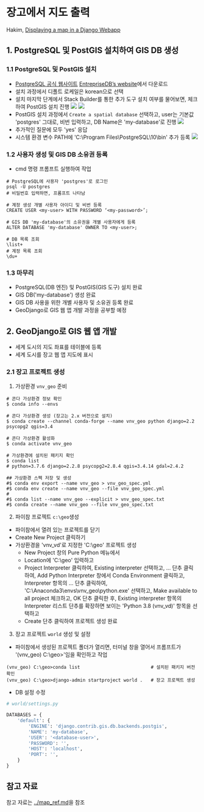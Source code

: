 # 장고에서 지도 출력
Hakim, [Displaying a map in a Django Webapp](https://medium.com/@h4k1m0u/displaying-a-map-in-a-django-webapp-1-3-creating-a-gis-database-with-postgresql-and-postgis-e596d3c2310)

## 1. PostgreSQL 및 PostGIS 설치하여 GIS DB 생성

### 1.1 PostgreSQL 및 PostGIS 설치
- [PostgreSQL 공식 웹사이트](https://www.postgresql.org/download/windows/)
[EntrepriseDB’s website](https://www.enterprisedb.com/downloads/postgres-postgresql-downloads)에서 다운로드
- 설치 과정에서 디폴트 로케일은 korean으로 선택
- 설치 마지막 단계에서 Stack Builder를 통한 추가 도구 설치 여부를 물어보면, 체크하여 PostGIS 설치 진행
![](https://miro.medium.com/max/569/0*uipJ9lvFQH9f_xDt.png)
![](https://miro.medium.com/max/628/0*VUrNO6TOXYdEXnWt.png)
- PostGIS 설치 과정에서 `Create a spatial database` 선택하고,
user는 기본값 'postgres' 그대로, 비번 입력하고, DB Name은 'my-database'로 진행
![](https://miro.medium.com/max/515/0*DN7jYJ5gxHwhKNUc.png)
- 추가적인 질문에 모두 'yes' 응답
- 시스템 환경 변수 PATH에 'C:\Program Files\PostgreSQL\10\bin' 추가 등록
![](https://miro.medium.com/max/430/0*U5iibRC5Q7H1-h75.png)

### 1.2 사용자 생성 및 GIS DB 소유권 등록
- cmd 명령 프롬프트 실행하여 작업
```SHELL {.line-numbers}
# PostgreSQL에 사용자 'postgres'로 로그인
psql -U postgres
# 비밀번호 입력하면, 프롬프트 나타남

# 계정 생성 개별 사용자 아이디 및 비번 등록
CREATE USER <my-user> WITH PASSWORD ‘<my-password>’;

# GIS DB 'my-database'의 소유권을 개별 사용자에게 등록
ALTER DATABASE 'my-database' OWNER TO <my-user>;

# DB 목록 조회
\list+
# 계정 목록 조회
\du+
```

### 1.3 마무리
- PostgreSQL(DB 엔진) 및 PostGIS(GIS 도구) 설치 완료
- GIS DB('my-database') 생성 완료
- GIS DB 사용을 위한 개별 사용자 및 소유권 등록 완료
- GeoDjango로 GIS 웹 앱 개발 과정을 공부할 예정

## 2. GeoDjango로 GIS 웹 앱 개발
- 세계 도시의 지도 좌표를 테이블에 등록
- 세계 도시를 장고 웹 앱 지도에 표시

### 2.1 장고 프로젝트 생성

1. 가상환경 `vnv_geo` 준비
```SHELL {.line-numbers}
# 콘다 가상환경 정보 확인
$ conda info --envs

# 콘다 가상환경 생성 (장고는 2.x 버전으로 설치)
$ conda create --channel conda-forge --name vnv_geo python django=2.2 psycopg2 qgis=3.4

# 콘다 가상환경 활성화
$ conda activate vnv_geo

# 가상환경에 설치된 패키지 확인
$ conda list
# python=3.7.6 django=2.2.8 psycopg2=2.8.4 qgis=3.4.14 gdal=2.4.2

## 가상환경 스펙 저장 및 생성
#$ conda env export --name vnv_geo > vnv_geo_spec.yml
#$ conda env create --name vnv_geo --file vnv_geo_spec.yml
#
#$ conda list --name vnv_geo --explicit > vnv_geo_spec.txt
#$ conda create --name vnv_geo --file vnv_geo_spec.txt
```

2. 파이참 프로젝트 `c:\geo`생성
- 파이참에서 열려 있는 프로젝트를 닫기
- Create New Project 클릭하기
- 가상환경을 'vnv_vd'로 지정한 'C:\geo' 프로젝트 생성
    - New Project 창의 Pure Python 메뉴에서
    - Location에 'C:\geo' 입력하고
    - Project Interpreter 클릭하여,
      Existing interpreter 선택하고, ... 단추 클릭하여,
      Add Python Interpreter 창에서 Conda Environment 클릭하고,
      Interpreter 항목의 ... 단추 클릭하여,
      'C:\Anaconda3\envs\vnv_geo\python.exe' 선택하고,
      Make available to all project 체크하고,
      OK 단추 클릭한 후,
      Existing interpreter 항목의 Interpreter 리스트 단추를 확장하면 보이는
      'Python 3.8 (vnv_vd)' 항목을 선택하고
    - Create 단추 클릭하여 프로젝트 생성 완료

3. 장고 프로젝트 `world` 생성 및 설정
- 파이참에서 생성된 프로젝트 폴더가 열리면,
  터미널 창을 열어서 프롬프트가 '(vnv_geo) C:\geo>'임을 확인하고 작업
```SHELL {.line-numbers}
(vnv_geo) C:\geo>conda list                          # 설치된 패키지 버전 확인
(vnv_geo) C:\geo>django-admin startproject world .   # 장고 프로젝트 생성
```
- DB 설정 수정
```PYTHON {.line-numbers}
# world/settings.py

DATABASES = {
    'default': {
        'ENGINE': 'django.contrib.gis.db.backends.postgis',
        'NAME': 'my-database',
        'USER': '<database-user>',
        'PASSWORD': '',
        'HOST': 'localhost',
        'PORT': '',
    }
}
```


## 참고 자료
참고 자료는 [../map_ref.md](../map_ref.md)을 참조
